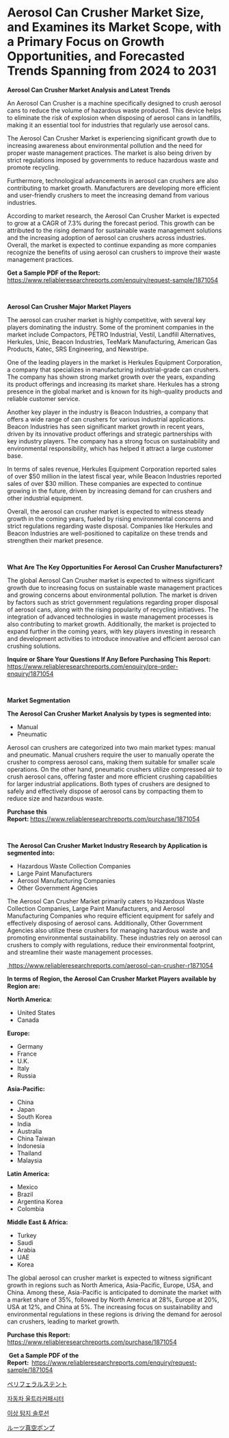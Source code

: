 <p><h1>Aerosol Can Crusher Market Size, and Examines its Market Scope, with a Primary Focus on Growth Opportunities, and Forecasted Trends Spanning from 2024 to 2031</h1></p><p><strong>Aerosol Can Crusher Market Analysis and Latest Trends</strong></p>
<p><p>An Aerosol Can Crusher is a machine specifically designed to crush aerosol cans to reduce the volume of hazardous waste produced. This device helps to eliminate the risk of explosion when disposing of aerosol cans in landfills, making it an essential tool for industries that regularly use aerosol cans.</p><p>The Aerosol Can Crusher Market is experiencing significant growth due to increasing awareness about environmental pollution and the need for proper waste management practices. The market is also being driven by strict regulations imposed by governments to reduce hazardous waste and promote recycling.</p><p>Furthermore, technological advancements in aerosol can crushers are also contributing to market growth. Manufacturers are developing more efficient and user-friendly crushers to meet the increasing demand from various industries.</p><p>According to market research, the Aerosol Can Crusher Market is expected to grow at a CAGR of 7.3% during the forecast period. This growth can be attributed to the rising demand for sustainable waste management solutions and the increasing adoption of aerosol can crushers across industries. Overall, the market is expected to continue expanding as more companies recognize the benefits of using aerosol can crushers to improve their waste management practices.</p></p>
<p><strong>Get a Sample PDF of the Report:&nbsp;</strong> <a href="https://www.reliableresearchreports.com/enquiry/request-sample/1871054">https://www.reliableresearchreports.com/enquiry/request-sample/1871054</a></p>
<p>&nbsp;</p>
<p><strong>Aerosol Can Crusher Major Market Players</strong></p>
<p><p>The aerosol can crusher market is highly competitive, with several key players dominating the industry. Some of the prominent companies in the market include Compactors, PETRO Industrial, Vestil, Landfill Alternatives, Herkules, Unic, Beacon Industries, TeeMark Manufacturing, American Gas Products, Katec, SRS Engineering, and Newstripe.</p><p>One of the leading players in the market is Herkules Equipment Corporation, a company that specializes in manufacturing industrial-grade can crushers. The company has shown strong market growth over the years, expanding its product offerings and increasing its market share. Herkules has a strong presence in the global market and is known for its high-quality products and reliable customer service.</p><p>Another key player in the industry is Beacon Industries, a company that offers a wide range of can crushers for various industrial applications. Beacon Industries has seen significant market growth in recent years, driven by its innovative product offerings and strategic partnerships with key industry players. The company has a strong focus on sustainability and environmental responsibility, which has helped it attract a large customer base.</p><p>In terms of sales revenue, Herkules Equipment Corporation reported sales of over $50 million in the latest fiscal year, while Beacon Industries reported sales of over $30 million. These companies are expected to continue growing in the future, driven by increasing demand for can crushers and other industrial equipment.</p><p>Overall, the aerosol can crusher market is expected to witness steady growth in the coming years, fueled by rising environmental concerns and strict regulations regarding waste disposal. Companies like Herkules and Beacon Industries are well-positioned to capitalize on these trends and strengthen their market presence.</p></p>
<p>&nbsp;</p>
<p><strong>What Are The Key Opportunities For Aerosol Can Crusher Manufacturers?</strong></p>
<p><p>The global Aerosol Can Crusher market is expected to witness significant growth due to increasing focus on sustainable waste management practices and growing concerns about environmental pollution. The market is driven by factors such as strict government regulations regarding proper disposal of aerosol cans, along with the rising popularity of recycling initiatives. The integration of advanced technologies in waste management processes is also contributing to market growth. Additionally, the market is projected to expand further in the coming years, with key players investing in research and development activities to introduce innovative and efficient aerosol can crushing solutions.</p></p>
<p><strong>Inquire or Share Your Questions If Any Before Purchasing This Report:</strong> <a href="https://www.reliableresearchreports.com/enquiry/pre-order-enquiry/1871054">https://www.reliableresearchreports.com/enquiry/pre-order-enquiry/1871054</a></p>
<p>&nbsp;</p>
<p><strong>Market Segmentation</strong></p>
<p><strong>The Aerosol Can Crusher Market Analysis by types is segmented into:</strong></p>
<p><ul><li>Manual</li><li>Pneumatic</li></ul></p>
<p><p>Aerosol can crushers are categorized into two main market types: manual and pneumatic. Manual crushers require the user to manually operate the crusher to compress aerosol cans, making them suitable for smaller scale operations. On the other hand, pneumatic crushers utilize compressed air to crush aerosol cans, offering faster and more efficient crushing capabilities for larger industrial applications. Both types of crushers are designed to safely and effectively dispose of aerosol cans by compacting them to reduce size and hazardous waste.</p></p>
<p><strong>Purchase this Report:&nbsp;</strong><a href="https://www.reliableresearchreports.com/purchase/1871054">https://www.reliableresearchreports.com/purchase/1871054</a></p>
<p>&nbsp;</p>
<p><strong>The Aerosol Can Crusher Market Industry Research by Application is segmented into:</strong></p>
<p><ul><li>Hazardous Waste Collection Companies</li><li>Large Paint Manufacturers</li><li>Aerosol Manufacturing Companies</li><li>Other Government Agencies</li></ul></p>
<p><p>The Aerosol Can Crusher Market primarily caters to Hazardous Waste Collection Companies, Large Paint Manufacturers, and Aerosol Manufacturing Companies who require efficient equipment for safely and effectively disposing of aerosol cans. Additionally, Other Government Agencies also utilize these crushers for managing hazardous waste and promoting environmental sustainability. These industries rely on aerosol can crushers to comply with regulations, reduce their environmental footprint, and streamline their waste management processes.</p></p>
<p><a href="https://www.reliableresearchreports.com/aerosol-can-crusher-r1871054">&nbsp;https://www.reliableresearchreports.com/aerosol-can-crusher-r1871054</a></p>
<p><strong>In terms of Region, the Aerosol Can Crusher Market Players available by Region are:</strong></p>
<p>
    <p> <strong> North America: </strong>
        <ul>
            <li>United States</li>
            <li>Canada</li>
        </ul>
        </p> 
    <p> <strong> Europe: </strong>
        <ul>
            <li>Germany</li>
            <li>France</li>
            <li>U.K.</li>
            <li>Italy</li>
            <li>Russia</li>
        </ul>
        </p> 
    <p> <strong> Asia-Pacific: </strong>
        <ul>
            <li>China</li>
            <li>Japan</li>
            <li>South Korea</li>
            <li>India</li>
            <li>Australia</li>
            <li>China Taiwan</li>
            <li>Indonesia</li>
            <li>Thailand</li>
            <li>Malaysia</li>
        </ul>
        </p> 
    <p> <strong> Latin America: </strong>
        <ul>
            <li>Mexico</li>
            <li>Brazil</li>
            <li>Argentina Korea</li>
            <li>Colombia</li>
        </ul>
        </p> 
    <p> <strong> Middle East & Africa: </strong>
        <ul>
            <li>Turkey</li>
            <li>Saudi</li>
            <li>Arabia</li>
            <li>UAE</li>
            <li>Korea</li>
        </ul>
    </p>
    </p>
<p><p>The global aerosol can crusher market is expected to witness significant growth in regions such as North America, Asia-Pacific, Europe, USA, and China. Among these, Asia-Pacific is anticipated to dominate the market with a market share of 35%, followed by North America at 28%, Europe at 20%, USA at 12%, and China at 5%. The increasing focus on sustainability and environmental regulations in these regions is driving the demand for aerosol can crushers, leading to market growth.</p></p>
<p><strong>Purchase this Report: </strong><a href="https://www.reliableresearchreports.com/purchase/1871054">https://www.reliableresearchreports.com/purchase/1871054</a></p>
<p>&nbsp;<strong>Get a Sample PDF of the Report:&nbsp;&nbsp;</strong><a href="https://www.reliableresearchreports.com/enquiry/request-sample/1871054">https://www.reliableresearchreports.com/enquiry/request-sample/1871054</a></p>
<p><strong></strong></p>
<p><p><a href="https://medium.com/@jasohung45456/%E5%91%A8%E8%BE%BA%E3%82%B9%E3%83%86%E3%83%B3%E3%83%88%E5%B8%82%E5%A0%B4-%E3%82%BF%E3%82%A4%E3%83%97-%E7%94%A8%E9%80%94-%E5%9C%B0%E7%90%86%E3%81%AB%E3%82%88%E3%82%8B%E5%8C%85%E6%8B%AC%E7%9A%84%E8%A9%95%E4%BE%A1-5848deed21e9">ペリフェラルステント</a></p><p><a href="https://medium.com/@kellylyncyh543964/%EC%9E%90%EB%8F%99%EC%B0%A8-%EC%9A%B8%ED%8A%B8%EB%9D%BC%EC%BB%A4%ED%8D%BC%EC%8B%9C%ED%84%B0-%EC%8B%9C%EC%9E%A5-%EA%B7%9C%EB%AA%A8%EB%8A%94-%EA%B8%80%EB%A1%9C%EB%B2%8C-%EC%82%B0%EC%97%85%EC%97%90%EC%84%9C-%EA%B0%80%EC%9E%A5-%EC%A2%8B%EC%9D%80-%EB%A7%88%EC%BC%80%ED%8C%85-%EC%B1%84%EB%84%90%EC%9D%84-%EB%B3%B4%EC%97%AC%EC%A4%8D%EB%8B%88%EB%8B%A4-754860dbaff4">자동차 울트라커패시터</a></p><p><a href="https://medium.com/@clairhane1954/%EC%9D%B4%EC%83%81-%ED%83%90%EC%A7%80-%EC%86%94%EB%A3%A8%EC%85%98-%EC%8B%9C%EC%9E%A5-%EA%B7%9C%EB%AA%A8%EB%8A%94-%EA%B8%80%EB%A1%9C%EB%B2%8C-%EC%82%B0%EC%97%85%EC%97%90%EC%84%9C-%EA%B0%80%EC%9E%A5-%EC%A2%8B%EC%9D%80-%EB%A7%88%EC%BC%80%ED%8C%85-%EC%B1%84%EB%84%90%EC%9D%84-%EB%B3%B4%EC%97%AC%EC%A4%8D%EB%8B%88%EB%8B%A4-245ad23862a3">이상 탐지 솔루션</a></p><p><a href="https://medium.com/@saigekulas/%E3%83%87%E3%82%B3%E3%83%BC%E3%83%87%E3%82%A3%E3%83%B3%E3%82%B0%E3%83%AB%E3%83%BC%E3%83%84%E7%9C%9F%E7%A9%BA%E3%83%9D%E3%83%B3%E3%83%97%E5%B8%82%E5%A0%B4%E3%81%AE%E3%83%A1%E3%83%88%E3%83%AA%E3%83%83%E3%82%AF%E3%82%B9-%E5%B8%82%E5%A0%B4%E3%82%B7%E3%82%A7%E3%82%A2-%E3%83%88%E3%83%AC%E3%83%B3%E3%83%89-%E6%88%90%E9%95%B7%E3%83%91%E3%82%BF%E3%83%BC%E3%83%B3-fe26b8a0e06d">ルーツ真空ポンプ</a></p></p>